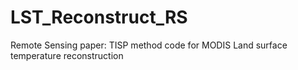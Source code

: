 # LST_Reconstruct_RS
Remote Sensing paper: TISP method code for MODIS Land surface temperature reconstruction
